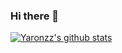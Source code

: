 ### Hi there 👋

<!--
**yaronzz/yaronzz** is a ✨ _special_ ✨ repository because its `README.md` (this file) appears on your GitHub profile.

Here are some ideas to get you started:

- 🔭 I’m currently working on ...
- 🌱 I’m currently learning ...
- 👯 I’m looking to collaborate on ...
- 🤔 I’m looking for help with ...
- 💬 Ask me about ...
- 📫 How to reach me: ...
- 😄 Pronouns: ...
- ⚡ Fun fact: ...
-->
[![Yaronzz's github stats](https://github-readme-stats.vercel.app/api?username=yaronzz&show_icons=true)](http://yaronzz.top/)
